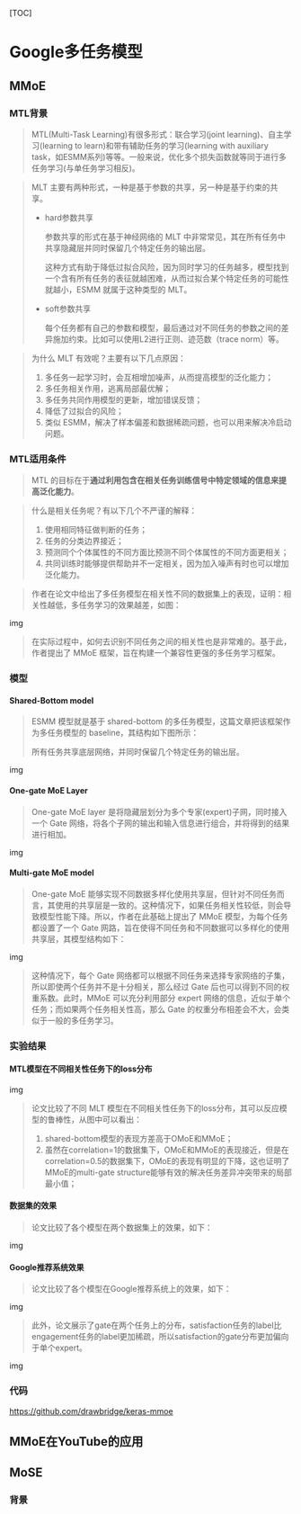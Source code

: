 [TOC]

# Google多任务模型

## MMoE

### MTL背景

> MTL(Multi-Task Learning)有很多形式：联合学习(joint learning)、自主学习(learning to learn)和带有辅助任务的学习(learning with auxiliary task，如ESMM系列)等等。一般来说，优化多个损失函数就等同于进行多任务学习(与单任务学习相反)。

> MLT 主要有两种形式，一种是基于参数的共享，另一种是基于约束的共享。
>
> - hard参数共享
>
>   参数共享的形式在基于神经网络的 MLT 中非常常见，其在所有任务中共享隐藏层并同时保留几个特定任务的输出层。
>
>   这种方式有助于降低过拟合风险，因为同时学习的任务越多，模型找到一个含有所有任务的表征就越困难，从而过拟合某个特定任务的可能性就越小，ESMM 就属于这种类型的 MLT。
>
> - soft参数共享
>
>   每个任务都有自己的参数和模型，最后通过对不同任务的参数之间的差异施加约束。比如可以使用L2进行正则、迹范数（trace norm）等。

> 为什么 MLT 有效呢？主要有以下几点原因：
>
> 1. 多任务一起学习时，会互相增加噪声，从而提高模型的泛化能力；
> 2. 多任务相关作用，逃离局部最优解；
> 3. 多任务共同作用模型的更新，增加错误反馈；
> 4. 降低了过拟合的风险；
> 5. 类似 ESMM，解决了样本偏差和数据稀疏问题，也可以用来解决冷启动问题。

### MTL适用条件

> MTL 的目标在于**通过利用包含在相关任务训练信号中特定领域的信息来提高泛化能力**。

> 什么是相关任务呢？有以下几个不严谨的解释：
>
> 1. 使用相同特征做判断的任务；
> 2. 任务的分类边界接近；
> 3. 预测同个个体属性的不同方面比预测不同个体属性的不同方面更相关；
> 4. 共同训练时能够提供帮助并不一定相关，因为加入噪声有时也可以增加泛化能力。

> 作者在论文中给出了多任务模型在相关性不同的数据集上的表现，证明：相关性越低，多任务学习的效果越差，如图：

img

> 在实际过程中，如何去识别不同任务之间的相关性也是非常难的。基于此，作者提出了 MMoE 框架，旨在构建一个兼容性更强的多任务学习框架。

### 模型

#### Shared-Bottom model

> ESMM 模型就是基于 shared-bottom 的多任务模型，这篇文章把该框架作为多任务模型的 baseline，其结构如下图所示：
>
> 所有任务共享底层网络，并同时保留几个特定任务的输出层。

img

#### One-gate MoE Layer

> One-gate MoE layer 是将隐藏层划分为多个专家(expert)子网，同时接入一个 Gate 网络，将各个子网的输出和输入信息进行组合，并将得到的结果进行相加。

img



#### Multi-gate MoE model

> One-gate MoE 能够实现不同数据多样化使用共享层，但针对不同任务而言，其使用的共享层是一致的。这种情况下，如果任务相关性较低，则会导致模型性能下降。所以，作者在此基础上提出了 MMoE 模型，为每个任务都设置了一个 Gate 网路，旨在使得不同任务和不同数据可以多样化的使用共享层，其模型结构如下：

img

> 这种情况下，每个 Gate 网络都可以根据不同任务来选择专家网络的子集，所以即使两个任务并不是十分相关，那么经过 Gate 后也可以得到不同的权重系数。此时，MMoE 可以充分利用部分 expert 网络的信息，近似于单个任务；而如果两个任务相关性高，那么 Gate 的权重分布相差会不大，会类似于一般的多任务学习。

### 实验结果

#### MTL模型在不同相关性任务下的loss分布

img

> 论文比较了不同 MLT 模型在不同相关性任务下的loss分布，其可以反应模型的鲁棒性，从图中可以看出：
>
> 1. shared-bottom模型的表现方差高于OMoE和MMoE；
> 2. 虽然在correlation=1的数据集下，OMoE和MMoE的表现接近，但是在correlation=0.5的数据集下，OMoE的表现有明显的下降，这也证明了MMoE的multi-gate structure能够有效的解决任务差异冲突带来的局部最小值；

#### 数据集的效果

> 论文比较了各个模型在两个数据集上的效果，如下：

img

#### Google推荐系统效果

> 论文比较了各个模型在Google推荐系统上的效果，如下：

img

> 此外，论文展示了gate在两个任务上的分布，satisfaction任务的label比engagement任务的label更加稀疏，所以satisfaction的gate分布更加偏向于单个expert。

img

### 代码

https://github.com/drawbridge/keras-mmoe

## MMoE在YouTube的应用







## MoSE

### 背景






